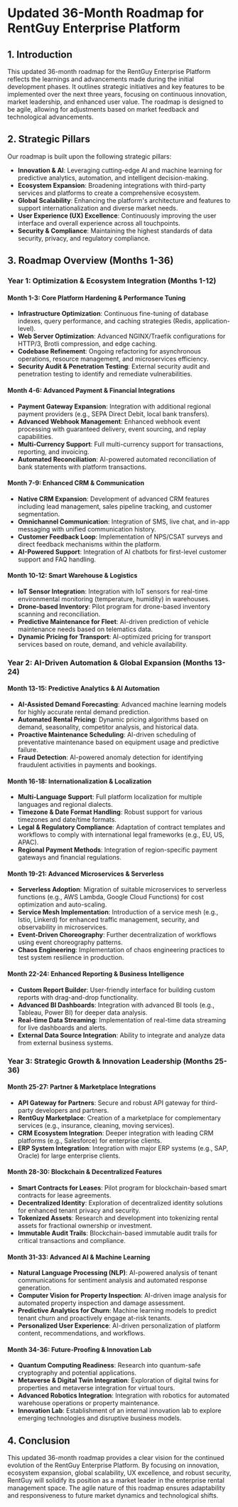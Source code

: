 # Updated 36-Month Roadmap for RentGuy Enterprise Platform

## 1. Introduction
This updated 36-month roadmap for the RentGuy Enterprise Platform reflects the learnings and advancements made during the initial development phases. It outlines strategic initiatives and key features to be implemented over the next three years, focusing on continuous innovation, market leadership, and enhanced user value. The roadmap is designed to be agile, allowing for adjustments based on market feedback and technological advancements.

## 2. Strategic Pillars
Our roadmap is built upon the following strategic pillars:
*   **Innovation & AI**: Leveraging cutting-edge AI and machine learning for predictive analytics, automation, and intelligent decision-making.
*   **Ecosystem Expansion**: Broadening integrations with third-party services and platforms to create a comprehensive ecosystem.
*   **Global Scalability**: Enhancing the platform's architecture and features to support internationalization and diverse market needs.
*   **User Experience (UX) Excellence**: Continuously improving the user interface and overall experience across all touchpoints.
*   **Security & Compliance**: Maintaining the highest standards of data security, privacy, and regulatory compliance.

## 3. Roadmap Overview (Months 1-36)

### **Year 1: Optimization & Ecosystem Integration (Months 1-12)**

#### **Month 1-3: Core Platform Hardening & Performance Tuning**
*   **Infrastructure Optimization**: Continuous fine-tuning of database indexes, query performance, and caching strategies (Redis, application-level).
*   **Web Server Optimization**: Advanced NGINX/Traefik configurations for HTTP/3, Brotli compression, and edge caching.
*   **Codebase Refinement**: Ongoing refactoring for asynchronous operations, resource management, and microservices efficiency.
*   **Security Audit & Penetration Testing**: External security audit and penetration testing to identify and remediate vulnerabilities.

#### **Month 4-6: Advanced Payment & Financial Integrations**
*   **Payment Gateway Expansion**: Integration with additional regional payment providers (e.g., SEPA Direct Debit, local bank transfers).
*   **Advanced Webhook Management**: Enhanced webhook event processing with guaranteed delivery, event sourcing, and replay capabilities.
*   **Multi-Currency Support**: Full multi-currency support for transactions, reporting, and invoicing.
*   **Automated Reconciliation**: AI-powered automated reconciliation of bank statements with platform transactions.

#### **Month 7-9: Enhanced CRM & Communication**
*   **Native CRM Expansion**: Development of advanced CRM features including lead management, sales pipeline tracking, and customer segmentation.
*   **Omnichannel Communication**: Integration of SMS, live chat, and in-app messaging with unified communication history.
*   **Customer Feedback Loop**: Implementation of NPS/CSAT surveys and direct feedback mechanisms within the platform.
*   **AI-Powered Support**: Integration of AI chatbots for first-level customer support and FAQ handling.

#### **Month 10-12: Smart Warehouse & Logistics**
*   **IoT Sensor Integration**: Integration with IoT sensors for real-time environmental monitoring (temperature, humidity) in warehouses.
*   **Drone-based Inventory**: Pilot program for drone-based inventory scanning and reconciliation.
*   **Predictive Maintenance for Fleet**: AI-driven prediction of vehicle maintenance needs based on telematics data.
*   **Dynamic Pricing for Transport**: AI-optimized pricing for transport services based on route, demand, and vehicle availability.

### **Year 2: AI-Driven Automation & Global Expansion (Months 13-24)**

#### **Month 13-15: Predictive Analytics & AI Automation**
*   **AI-Assisted Demand Forecasting**: Advanced machine learning models for highly accurate rental demand prediction.
*   **Automated Rental Pricing**: Dynamic pricing algorithms based on demand, seasonality, competitor analysis, and historical data.
*   **Proactive Maintenance Scheduling**: AI-driven scheduling of preventative maintenance based on equipment usage and predictive failure.
*   **Fraud Detection**: AI-powered anomaly detection for identifying fraudulent activities in payments and bookings.

#### **Month 16-18: Internationalization & Localization**
*   **Multi-Language Support**: Full platform localization for multiple languages and regional dialects.
*   **Timezone & Date Format Handling**: Robust support for various timezones and date/time formats.
*   **Legal & Regulatory Compliance**: Adaptation of contract templates and workflows to comply with international legal frameworks (e.g., EU, US, APAC).
*   **Regional Payment Methods**: Integration of region-specific payment gateways and financial regulations.

#### **Month 19-21: Advanced Microservices & Serverless**
*   **Serverless Adoption**: Migration of suitable microservices to serverless functions (e.g., AWS Lambda, Google Cloud Functions) for cost optimization and auto-scaling.
*   **Service Mesh Implementation**: Introduction of a service mesh (e.g., Istio, Linkerd) for enhanced traffic management, security, and observability in microservices.
*   **Event-Driven Choreography**: Further decentralization of workflows using event choreography patterns.
*   **Chaos Engineering**: Implementation of chaos engineering practices to test system resilience in production.

#### **Month 22-24: Enhanced Reporting & Business Intelligence**
*   **Custom Report Builder**: User-friendly interface for building custom reports with drag-and-drop functionality.
*   **Advanced BI Dashboards**: Integration with advanced BI tools (e.g., Tableau, Power BI) for deeper data analysis.
*   **Real-time Data Streaming**: Implementation of real-time data streaming for live dashboards and alerts.
*   **External Data Source Integration**: Ability to integrate and analyze data from external business systems.

### **Year 3: Strategic Growth & Innovation Leadership (Months 25-36)**

#### **Month 25-27: Partner & Marketplace Integrations**
*   **API Gateway for Partners**: Secure and robust API gateway for third-party developers and partners.
*   **RentGuy Marketplace**: Creation of a marketplace for complementary services (e.g., insurance, cleaning, moving services).
*   **CRM Ecosystem Integration**: Deeper integration with leading CRM platforms (e.g., Salesforce) for enterprise clients.
*   **ERP System Integration**: Integration with major ERP systems (e.g., SAP, Oracle) for large enterprise clients.

#### **Month 28-30: Blockchain & Decentralized Features**
*   **Smart Contracts for Leases**: Pilot program for blockchain-based smart contracts for lease agreements.
*   **Decentralized Identity**: Exploration of decentralized identity solutions for enhanced tenant privacy and security.
*   **Tokenized Assets**: Research and development into tokenizing rental assets for fractional ownership or investment.
*   **Immutable Audit Trails**: Blockchain-based immutable audit trails for critical transactions and compliance.

#### **Month 31-33: Advanced AI & Machine Learning**
*   **Natural Language Processing (NLP)**: AI-powered analysis of tenant communications for sentiment analysis and automated response generation.
*   **Computer Vision for Property Inspection**: AI-driven image analysis for automated property inspection and damage assessment.
*   **Predictive Analytics for Churn**: Machine learning models to predict tenant churn and proactively engage at-risk tenants.
*   **Personalized User Experience**: AI-driven personalization of platform content, recommendations, and workflows.

#### **Month 34-36: Future-Proofing & Innovation Lab**
*   **Quantum Computing Readiness**: Research into quantum-safe cryptography and potential applications.
*   **Metaverse & Digital Twin Integration**: Exploration of digital twins for properties and metaverse integration for virtual tours.
*   **Advanced Robotics Integration**: Integration with robotics for automated warehouse operations or property maintenance.
*   **Innovation Lab**: Establishment of an internal innovation lab to explore emerging technologies and disruptive business models.

## 4. Conclusion
This updated 36-month roadmap provides a clear vision for the continued evolution of the RentGuy Enterprise Platform. By focusing on innovation, ecosystem expansion, global scalability, UX excellence, and robust security, RentGuy will solidify its position as a market leader in the enterprise rental management space. The agile nature of this roadmap ensures adaptability and responsiveness to future market dynamics and technological shifts.

